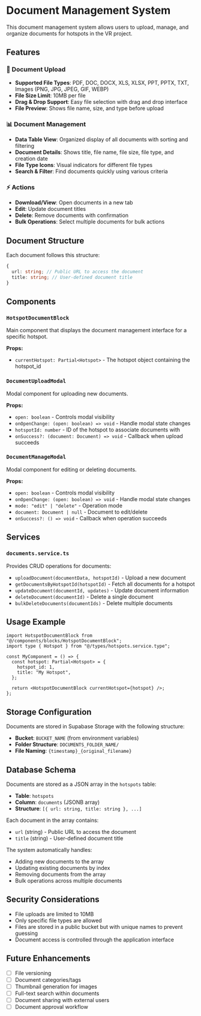 # Document Management System

This document management system allows users to upload, manage, and organize documents for hotspots in the VR project.

## Features

### 📁 Document Upload

- **Supported File Types**: PDF, DOC, DOCX, XLS, XLSX, PPT, PPTX, TXT, Images (PNG, JPG, JPEG, GIF, WEBP)
- **File Size Limit**: 10MB per file
- **Drag & Drop Support**: Easy file selection with drag and drop interface
- **File Preview**: Shows file name, size, and type before upload

### 📊 Document Management

- **Data Table View**: Organized display of all documents with sorting and filtering
- **Document Details**: Shows title, file name, file size, file type, and creation date
- **File Type Icons**: Visual indicators for different file types
- **Search & Filter**: Find documents quickly using various criteria

### ⚡ Actions

- **Download/View**: Open documents in a new tab
- **Edit**: Update document titles
- **Delete**: Remove documents with confirmation
- **Bulk Operations**: Select multiple documents for bulk actions

## Document Structure

Each document follows this structure:

```typescript
{
  url: string; // Public URL to access the document
  title: string; // User-defined document title
}
```

## Components

### `HotspotDocumentBlock`

Main component that displays the document management interface for a specific hotspot.

**Props:**

- `currentHotspot: Partial<Hotspot>` - The hotspot object containing the hotspot_id

### `DocumentUploadModal`

Modal component for uploading new documents.

**Props:**

- `open: boolean` - Controls modal visibility
- `onOpenChange: (open: boolean) => void` - Handle modal state changes
- `hotspotId: number` - ID of the hotspot to associate documents with
- `onSuccess?: (document: Document) => void` - Callback when upload succeeds

### `DocumentManageModal`

Modal component for editing or deleting documents.

**Props:**

- `open: boolean` - Controls modal visibility
- `onOpenChange: (open: boolean) => void` - Handle modal state changes
- `mode: "edit" | "delete"` - Operation mode
- `document: Document | null` - Document to edit/delete
- `onSuccess?: () => void` - Callback when operation succeeds

## Services

### `documents.service.ts`

Provides CRUD operations for documents:

- `uploadDocument(documentData, hotspotId)` - Upload a new document
- `getDocumentsByHotspotId(hotspotId)` - Fetch all documents for a hotspot
- `updateDocument(documentId, updates)` - Update document information
- `deleteDocument(documentId)` - Delete a single document
- `bulkDeleteDocuments(documentIds)` - Delete multiple documents

## Usage Example

```tsx
import HotspotDocumentBlock from "@/components/blocks/HotspotDocumentBlock";
import type { Hotspot } from "@/types/hotspots.service.type";

const MyComponent = () => {
  const hotspot: Partial<Hotspot> = {
    hotspot_id: 1,
    title: "My Hotspot",
  };

  return <HotspotDocumentBlock currentHotspot={hotspot} />;
};
```

## Storage Configuration

Documents are stored in Supabase Storage with the following structure:

- **Bucket**: `BUCKET_NAME` (from environment variables)
- **Folder Structure**: `DOCUMENTS_FOLDER_NAME/`
- **File Naming**: `{timestamp}_{original_filename}`

## Database Schema

Documents are stored as a JSON array in the `hotspots` table:

- **Table**: `hotspots`
- **Column**: `documents` (JSONB array)
- **Structure**: `[{ url: string, title: string }, ...]`

Each document in the array contains:

- `url` (string) - Public URL to access the document
- `title` (string) - User-defined document title

The system automatically handles:

- Adding new documents to the array
- Updating existing documents by index
- Removing documents from the array
- Bulk operations across multiple documents

## Security Considerations

- File uploads are limited to 10MB
- Only specific file types are allowed
- Files are stored in a public bucket but with unique names to prevent guessing
- Document access is controlled through the application interface

## Future Enhancements

- [ ] File versioning
- [ ] Document categories/tags
- [ ] Thumbnail generation for images
- [ ] Full-text search within documents
- [ ] Document sharing with external users
- [ ] Document approval workflow
